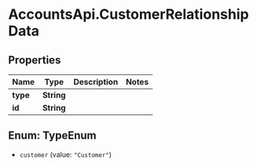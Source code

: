 # AccountsApi.CustomerRelationshipData

## Properties
Name | Type | Description | Notes
------------ | ------------- | ------------- | -------------
**type** | **String** |  | 
**id** | **String** |  | 

<a name="TypeEnum"></a>
## Enum: TypeEnum

* `customer` (value: `"Customer"`)

